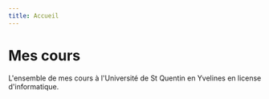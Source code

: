 ```yaml
---
title: Accueil
---
```


# Mes cours

L'ensemble de mes cours à l'Université de St Quentin en Yvelines en license d'informatique.
